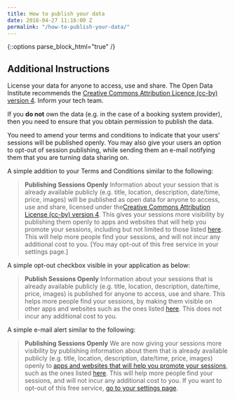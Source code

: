 ```yaml
---
title: How to publish your data
date: 2018-04-27 11:16:00 Z
permalink: "/how-to-publish-your-data/"
---
```


{::options parse_block_html="true" /}
<article class="title-row">

<h2 class="sub-heading-two">Additional Instructions</h2>

<div class="one">

License your data for anyone to access, use and share. The Open Data Institute recommends the [Creative Commons Attribution Licence (cc-by) version 4](https://creativecommons.org/licenses/by/4.0/). Inform your tech team.

If you **do not** own the data (e.g. in the case of a booking system provider), then you need to ensure that you obtain permission to publish the data.

You need to amend your terms and conditions to indicate that your users' sessions will be published openly. You may also give your users an option to opt-out of session publishing, while sending them an e-mail notifying them that you are turning data sharing on.

A simple addition to your Terms and Conditions similar to the following:

> **Publishing Sessions Openly**
> Information about your session that is already available publicly (e.g. title, location, description, date/time, price, images) will be published as open data for anyone to access, use and share, licensed under the[Creative Commons Attribution License (cc-by) version 4](https://creativecommons.org/licenses/by/4.0/). This gives your sessions more visibility by publishing them openly to apps and websites that will help you promote your sessions, including but not limited to those listed [here](https://www.openactive.io/pioneers.html). This will help more people find your sessions, and will not incur any additional cost to you. [You may opt-out of this free service in your settings page.\]

A simple opt-out checkbox visible in your application as below:

> **Publish Sessions Openly**
> Information about your sessions that is already available publicly (e.g. title, location, description, date/time, price, images) is published for anyone to access, use and share. This helps more people find your sessions, by making them visible on other apps and websites such as the ones listed [here](https://www.openactive.io/pioneers.html). This does not incur any additional cost to you.

A simple e-mail alert similar to the following:

> **Publishing Sessions Openly**
> We are now giving your sessions more visibility by publishing information about them that is already available publicly (e.g. title, location, description, date/time, price, images) openly to [apps and websites that will help you promote your sessions](https://www.openactive.io/pioneers.html), such as the ones listed [here](https://www.openactive.io/pioneers.html). This will help more people find your sessions, and will not incur any additional cost to you. If you want to opt-out of this free service, [go to your settings page](https://www.openactive.io/technology.html#).
</div>

</article>